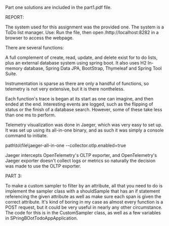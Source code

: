Part one solutions are included in the part1.pdf file.

REPORT:

The system used for this assignment was the provided one. The system is a ToDo list manager.
Use: Run the file, then open /http://localhost:8282 in a browser to access the webpage.

There are several functions:

A full complement of create, read, update, and delete exist for to do lists, plus an external database system
using spring boot. It also uses H2 In-memory database, Spring Data JPA, BootStrap, Thymeleaf and Spring Tool Suite.

Instrumentation is sparse as there are only a handful of functions, so telemetry is not very extensive, but 
it is there nontheless.

Each function's trace is began at its start as one can imagine, and then ended at the end. Interesting events are
logged, such as the flipping of status or the finish of a database search. However, some of these take less than
one ms to perform. 

Telemetry visualization was done in Jaeger, which was very easy to set up. It was set up using its all-in-one
binary, and as such it was simply a console command to initiate. 

path\to\file\jaeger-all-in-one --collector.otlp.enabled=true

Jaeger intercepts OpenTelemetry's OLTP exporter, and OpenTelemetry's Jaeger exporter doesn't collect logs or
metrics so naturally the decision was made to use the OLTP exporter.

PART 3:

To make a custom sampler to filter by an attribute, all that you need to do is implement the sampler class
with a shouldSample that has an if statement referencing the given attribute as well as make sure each span
is given the correct attribute. It's kind of boring in my case as almost every function is a POST request,
but it could be very useful in nearly any other circumstance. The code for this is in the CustomSampler class,
as well as a few variables in SPringBOotTodoAppApplication.

